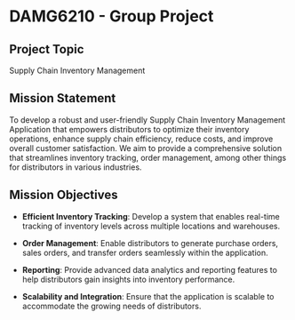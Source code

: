 # DAMG6210 - Group Project

## Project Topic

Supply Chain Inventory Management

## Mission Statement

To develop a robust and user-friendly Supply Chain Inventory Management Application that empowers distributors to optimize their inventory operations, enhance supply chain efficiency, reduce costs, and improve overall customer satisfaction. We aim to provide a comprehensive solution that streamlines inventory tracking, order management, among other things for distributors in various industries.

## Mission Objectives

 - **Efficient Inventory Tracking**: Develop a system that enables real-time tracking of inventory levels across multiple locations and warehouses.

 - **Order Management**: Enable distributors to generate purchase orders, sales orders, and transfer orders seamlessly within the application.

 - **Reporting**: Provide advanced data analytics and reporting features to help distributors gain insights into inventory performance.

 - **Scalability and Integration**: Ensure that the application is scalable to accommodate the growing needs of distributors.
